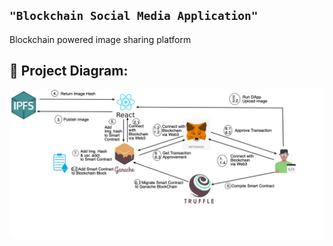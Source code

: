 ## ```"Blockchain Social Media Application"```

Blockchain powered image sharing platform

## 🔧 Project Diagram:

![Project Diagram](BlockchainSMDig.png)

